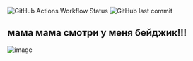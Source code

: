 ![GitHub Actions Workflow Status](https://img.shields.io/github/actions/workflow/status/DimucaTheDev/OGLRenderer/dotnet.yml) ![GitHub last commit](https://img.shields.io/github/last-commit/dimucathedev/oglrenderer)

## мама мама смотри у меня бейджик!!!
![image](https://github.com/DimucaTheDev/SparkEngine/assets/74795935/131fd7c4-c64e-45c0-976d-f36aa8cb9907)
